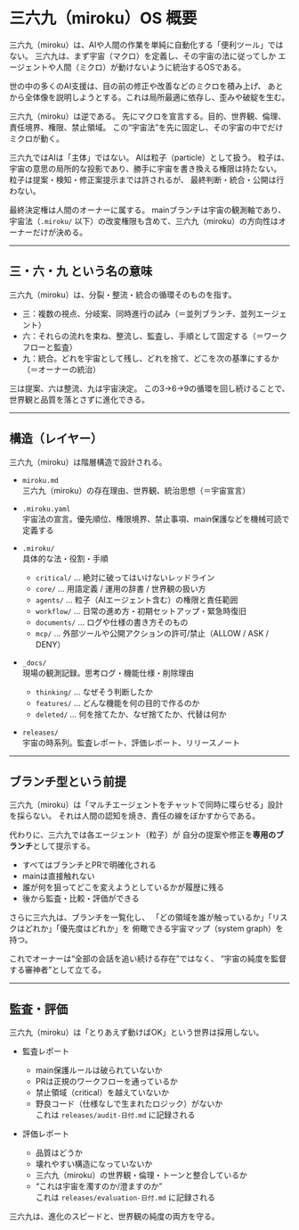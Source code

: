 # 三六九（miroku）OS 概要

三六九（miroku）は、AIや人間の作業を単純に自動化する「便利ツール」ではない。
三六九は、まず宇宙（マクロ）を定義し、その宇宙の法に従ってしか
エージェントや人間（ミクロ）が動けないように統治するOSである。

世の中の多くのAI支援は、目の前の修正や改善などのミクロを積み上げ、
あとから全体像を説明しようとする。これは局所最適に依存し、歪みや破綻を生む。

三六九（miroku）は逆である。
先にマクロを宣言する。目的、世界観、倫理、責任境界、権限、禁止領域。
この“宇宙法”を先に固定し、その宇宙の中でだけミクロが動く。

三六九ではAIは「主体」ではない。
AIは粒子（particle）として扱う。
粒子は、宇宙の意思の局所的な投影であり、勝手に宇宙を書き換える権限は持たない。
粒子は提案・検知・修正案提示までは許されるが、
最終判断・統合・公開は行わない。

最終決定権は人間のオーナーに属する。
mainブランチは宇宙の観測軸であり、
宇宙法（`.miroku/` 以下）の改変権限も含めて、三六九（miroku）の方向性はオーナーだけが決める。

---

## 三・六・九 という名の意味

三六九（miroku）は、分裂・整流・統合の循環そのものを指す。

- 三：複数の視点、分岐案、同時進行の試み（＝並列ブランチ、並列エージェント）
- 六：それらの流れを束ね、整流し、監査し、手順として固定する（＝ワークフローと監査）
- 九：統合。どれを宇宙として残し、どれを捨て、どこを次の基準にするか（＝オーナーの統治）

三は提案、六は整流、九は宇宙決定。
この3→6→9の循環を回し続けることで、世界観と品質を落とさずに進化できる。

---

## 構造（レイヤー）

三六九（miroku）は階層構造で設計される。

- `miroku.md`  
  三六九（miroku）の存在理由、世界観、統治思想（＝宇宙宣言）

- `.miroku.yaml`  
  宇宙法の宣言。優先順位、権限境界、禁止事項、main保護などを機械可読で定義する

- `.miroku/`  
  具体的な法・役割・手順
  - `critical/` … 絶対に破ってはいけないレッドライン
  - `core/` … 用語定義 / 運用の辞書 / 世界観の扱い方
  - `agents/` … 粒子（AIエージェント含む）の権限と責任範囲
  - `workflow/` … 日常の進め方・初期セットアップ・緊急時復旧
  - `documents/` … ログや仕様の書き方そのもの
  - `mcp/` … 外部ツールや公開アクションの許可/禁止（ALLOW / ASK / DENY）

- `_docs/`  
  現場の観測記録。思考ログ・機能仕様・削除理由
  - `thinking/` … なぜそう判断したか
  - `features/` … どんな機能を何の目的で作るのか
  - `deleted/` … 何を捨てたか、なぜ捨てたか、代替は何か

- `releases/`  
  宇宙の時系列。監査レポート、評価レポート、リリースノート

---

## ブランチ型という前提

三六九（miroku）は「マルチエージェントをチャットで同時に喋らせる」設計を採らない。
それは人間の認知を焼き、責任の線をぼかすからである。

代わりに、三六九では各エージェント（粒子）が
自分の提案や修正を**専用のブランチ**として提示する。

- すべてはブランチとPRで明確化される  
- mainは直接触れない  
- 誰が何を狙ってどこを変えようとしているかが履歴に残る  
- 後から監査・比較・評価ができる

さらに三六九は、ブランチを一覧化し、
「どの領域を誰が触っているか」「リスクはどれか」「優先度はどれか」を
俯瞰できる宇宙マップ（system graph）を持つ。

これでオーナーは“全部の会話を追い続ける存在”ではなく、
“宇宙の純度を監督する審神者”として立てる。

---

## 監査・評価

三六九（miroku）は「とりあえず動けばOK」という世界は採用しない。

- 監査レポート  
  - main保護ルールは破られていないか  
  - PRは正規のワークフローを通っているか  
  - 禁止領域（critical）を越えていないか  
  - 野良コード（仕様なしで生まれたロジック）がないか  
  これは `releases/audit-日付.md` に記録される

- 評価レポート  
  - 品質はどうか  
  - 壊れやすい構造になっていないか  
  - 三六九（miroku）の世界観・倫理・トーンと整合しているか  
  - “これは宇宙を濁すのか/澄ますのか”  
  これは `releases/evaluation-日付.md` に記録される

三六九は、進化のスピードと、世界観の純度の両方を守る。